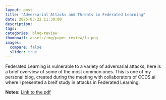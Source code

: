 ```yaml
---
layout: post
title: "Adversarial Attacks and Threats in Federated Learning"
date: 2025-03-22 11:30:00
description: 
tags: 
categories: blog-review
thumbnail: assets/img/paper_review/fa.png
images:
  compare: false
  slider: true
---
```


Federated Learning is vulnerable to a variety of adversarial attacks; here is a brief overview of some of the most common ones. This is one of my personal blog, created during the meeting with collaborators of CCDS.ai where I presented a breif study in attacks in Federated Learning. 

**Notes:** [Link to the pdf](https://docs.google.com/presentation/d/1Mkqs3ok5Vc2ZLprZvqmBDcwndvvVLWz65S3NzKQ2MK0/edit?usp=sharing)

